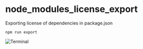 # node_modules_license_export



Exporting license of dependencies in package.json



`npm run export`

![Terminal](https://image.ibb.co/ef60nQ/2017_08_29_2_59_37.png)